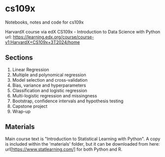 # cs109x
Notebooks, notes and code for cs109x

HarvardX course via edX
CS109x - Introduction to Data Science with Python
url: https://learning.edx.org/course/course-v1:HarvardX+CS109x+3T2024/home

## Sections
1. Linear Regression
2. Multiple and polynomical regression
3. Model selection and cross-validation
4. Bias, variance and hyperparameters
5. Classification and logistic regression
6. Multi-logistic regression and missingness
7. Bootstrap, confidence intervals and hypothesis testing
8. Capstone project
9. Wrap-up

## Materials
Main course text is "Introduction to Statistical Learning with Python". A copy is included within the 'materials' folder, but it can be downloaded from here: url[https://www.statlearning.com/] for both Python and R.
